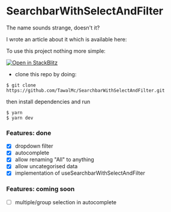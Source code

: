 # SearchbarWithSelectAndFilter

The name sounds strange, doesn't it?

I wrote an article about it which is available here: 

To use this project nothing more simple:

[![Open in StackBlitz](https://developer.stackblitz.com/img/open_in_stackblitz.svg)](https://stackblitz.com/edit/searchbarwithselectandfilter?file=src/component/SearchbarWithSelectAndFilter/index.tsx)

- clone this repo by doing:
  
```shell
$ git clone https://github.com/TawalMc/SearchbarWithSelectAndFilter.git
```
then install dependencies and run 
```shell
$ yarn 
$ yarn dev
```

### Features: done

- [x] dropdown filter
- [x] autocomplete
- [x] allow renaming "All" to anything 
- [x] allow uncategorised data
- [x] implementation of useSearchbarWithSelectAndFilter

### Features: coming soon

- [ ] multiple/group selection in autocomplete 

